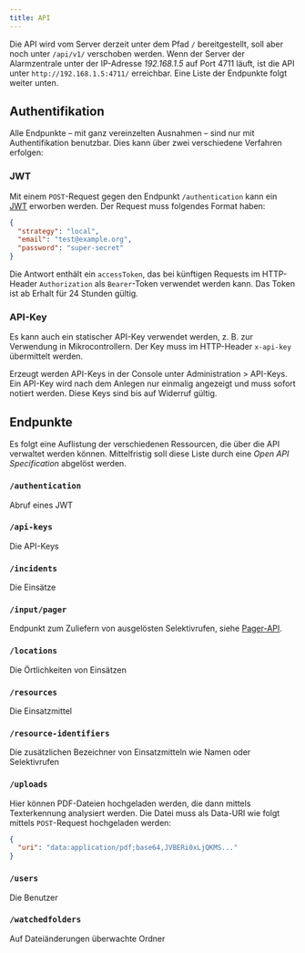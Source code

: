 ```yaml
---
title: API
---
```


Die API wird vom Server derzeit unter dem Pfad `/` bereitgestellt, soll aber noch unter `/api/v1/` verschoben werden.
Wenn der Server der Alarmzentrale unter der IP-Adresse _192.168.1.5_ auf Port 4711 läuft, ist die API unter `http://192.168.1.5:4711/` erreichbar.
Eine Liste der Endpunkte folgt weiter unten.

## Authentifikation
Alle Endpunkte – mit ganz vereinzelten Ausnahmen – sind nur mit Authentifikation benutzbar.
Dies kann über zwei verschiedene Verfahren erfolgen:

### JWT
Mit einem `POST`-Request gegen den Endpunkt `/authentication` kann ein [JWT](https://jwt.io/) erworben werden.
Der Request muss folgendes Format haben:
```json
{
  "strategy": "local",
  "email": "test@example.org",
  "password": "super-secret"
}
```
Die Antwort enthält ein `accessToken`, das bei künftigen Requests im HTTP-Header `Authorization` als `Bearer`-Token verwendet werden kann.
Das Token ist ab Erhalt für 24 Stunden gültig.

### API-Key
Es kann auch ein statischer API-Key verwendet werden, z. B. zur Verwendung in Mikrocontrollern.
Der Key muss im HTTP-Header `x-api-key` übermittelt werden.

Erzeugt werden API-Keys in der Console unter Administration > API-Keys.
Ein API-Key wird nach dem Anlegen nur einmalig angezeigt und muss sofort notiert werden.
Diese Keys sind bis auf Widerruf gültig.

## Endpunkte
Es folgt eine Auflistung der verschiedenen Ressourcen, die über die API verwaltet werden können.
Mittelfristig soll diese Liste durch eine _Open API Specification_ abgelöst werden.

### `/authentication`
Abruf eines JWT

### `/api-keys`
Die API-Keys

### `/incidents`
Die Einsätze

### `/input/pager`
Endpunkt zum Zuliefern von ausgelösten Selektivrufen, siehe [Pager-API](10_Quellen/Pager-API.md).

### `/locations`
Die Örtlichkeiten von Einsätzen

### `/resources`
Die Einsatzmittel

### `/resource-identifiers`
Die zusätzlichen Bezeichner von Einsatzmitteln wie Namen oder Selektivrufen

### `/uploads`
Hier können PDF-Dateien hochgeladen werden, die dann mittels Texterkennung analysiert werden.
Die Datei muss als Data-URI wie folgt mittels `POST`-Request hochgeladen werden:
```json
{
  "uri": "data:application/pdf;base64,JVBERi0xLjQKMS..."
}
```

### `/users`
Die Benutzer

### `/watchedfolders`
Auf Dateiänderungen überwachte Ordner